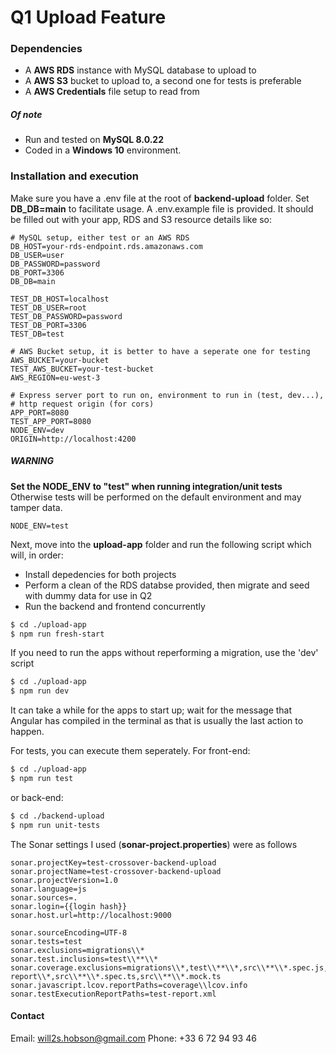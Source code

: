 # Q1 Upload Feature

### Dependencies
- A **AWS RDS** instance with MySQL database to upload to
- A **AWS S3** bucket to upload to, a second one for tests is preferable
- A **AWS Credentials** file setup to read from

##### Of note
- Run and tested on **MySQL  8.0.22**
- Coded in a **Windows 10** environment.

### Installation and execution

Make sure you have a .env file at the root of **backend-upload** folder.
Set **DB_DB=main** to facilitate usage.
A .env.example file is provided.
It should be filled out with your app, RDS and S3 resource details like so:
```
# MySQL setup, either test or an AWS RDS
DB_HOST=your-rds-endpoint.rds.amazonaws.com
DB_USER=user
DB_PASSWORD=password
DB_PORT=3306
DB_DB=main

TEST_DB_HOST=localhost
TEST_DB_USER=root
TEST_DB_PASSWORD=password
TEST_DB_PORT=3306
TEST_DB=test

# AWS Bucket setup, it is better to have a seperate one for testing
AWS_BUCKET=your-bucket
TEST_AWS_BUCKET=your-test-bucket
AWS_REGION=eu-west-3

# Express server port to run on, environment to run in (test, dev...),
# http request origin (for cors)
APP_PORT=8080
TEST_APP_PORT=8080
NODE_ENV=dev
ORIGIN=http://localhost:4200
```
##### WARNING
**Set the NODE_ENV to "test" when running integration/unit tests**
Otherwise tests will be performed on the default environment and may tamper data.
```
NODE_ENV=test
```
Next, move into the **upload-app** folder and run the following script which will, in order:
* Install depedencies for both projects
* Perform a clean of the RDS databse provided, then migrate and seed with dummy data for use in Q2
* Run the backend and frontend concurrently
```sh
$ cd ./upload-app
$ npm run fresh-start
```
If you need to run the apps without reperforming a migration, use the 'dev' script
```sh
$ cd ./upload-app
$ npm run dev
```
It can take a while for the apps to start up; wait for the message that Angular has compiled in the terminal as that is usually the last action to happen.

For tests, you can execute them seperately. For front-end:
```sh
$ cd ./upload-app
$ npm run test
```
or back-end:
```sh
$ cd ./backend-upload
$ npm run unit-tests
```
The Sonar settings I used (**sonar-project.properties**) were as follows
```
sonar.projectKey=test-crossover-backend-upload
sonar.projectName=test-crossover-backend-upload
sonar.projectVersion=1.0
sonar.language=js
sonar.sources=.
sonar.login={{login hash}}
sonar.host.url=http://localhost:9000

sonar.sourceEncoding=UTF-8
sonar.tests=test
sonar.exclusions=migrations\\*
sonar.test.inclusions=test\\**\\*
sonar.coverage.exclusions=migrations\\*,test\\**\\*,src\\**\\*.spec.js,src\\**\\*.mock.js,node_modules\\*,coverage\\lcov-report\\*,src\\**\\*.spec.ts,src\\**\\*.mock.ts
sonar.javascript.lcov.reportPaths=coverage\\lcov.info
sonar.testExecutionReportPaths=test-report.xml
```
#### Contact
Email: will2s.hobson@gmail.com
Phone: +33 6 72 94 93 46 
